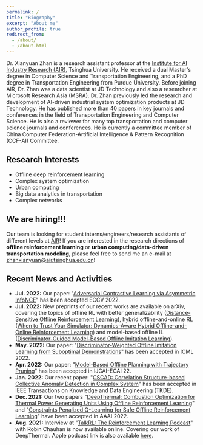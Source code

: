 ```yaml
---
permalink: /
title: "Biography"
excerpt: "About me"
author_profile: true
redirect_from: 
  - /about/
  - /about.html
---
```


Dr. Xianyuan Zhan is a research assistant professor at the [Institute for AI Industry Research (AIR)](https://air.tsinghua.edu.cn), Tsinghua University. He received a dual Master's degree in Computer Science and Transportation Engineering, and a PhD degree in Transportation Engineering from Purdue University. Before joining AIR, Dr. Zhan was a data scientist at JD Technology and also a researcher at Microsoft Research Asia (MSRA). Dr. Zhan previously led the research and development of AI-driven industrial system optimization products at JD Technology. He has published more than 40 papers in key journals and conferences in the field of Transportation Engineering and Computer Science. He is also a reviewer for many top transportation and computer science journals and conferences. He is currently a committee member of China Computer Federation-Artificial Intelligence & Pattern Recognition (CCF-AI) Committee. 

Research Interests
---
* Offline deep reinforcement learning
* Complex system optimization
* Urban computing
* Big data analytics in transportation
* Complex networks

We are hiring!!!
---
Our team is looking for student interns/engineers/research assistants of different levels at [AIR](https://air.tsinghua.edu.cn)! If you are interested in the research directions of **offline reinforcement learning** or **urban computing/data-driven transportation modeling**, please feel free to send me an e-mail at [zhanxianyuan@air.tsinghua.edu.cn](mailto:zhanxianyuan@air.tsinghua.edu.cn)!


Recent News and Activities
---
* <b>Jul. 2022:</b> Our paper: "[Adversarial Contrastive Learning via Asymmetric InfoNCE](http://zhanxianyuan.xyz/publication/2022-ECCV_AinfoNCE)" has been accepted ECCV 2022.
* <b>Jul. 2022:</b> New preprints of our recent works are available on arXiv, covering the topics of offline RL with better generalizability ([Distance-Sensitive Offline Reinforcement Learning](http://zhanxianyuan.xyz/publication/2022-DOGE)), hybrid offline-and-online RL ([When to Trust Your Simulator: Dynamics-Aware Hybrid Offline-and-Online Reinforcement Learning](http://zhanxianyuan.xyz/publication/2022-H2O)) and model-based offline IL ([Discriminator-Guided Model-Based Offline Imitation Learning](http://zhanxianyuan.xyz/publication/2022-DMIL)).
* <b>May. 2022:</b> Our paper: "[Discriminator-Weighted Offline Imitation Learning from Suboptimal Demonstrations](http://zhanxianyuan.xyz/publication/2021-DWBC)" has been accepted in ICML 2022.
* <b>Apr. 2022:</b> Our paper: "[Model-Based Offline Planning with Trajectory Pruning](http://zhanxianyuan.xyz/publication/2022-MOPP)" has been accepted in IJCAI-ECAI 22.
* <b>Jan. 2022:</b> Our recent paper: "[CSCAD: Correlation Structure-based Collective Anomaly Detection in Complex System](http://zhanxianyuan.xyz/publication/2021-OOD_anomaly)" has been accepted in IEEE Transactions on Knowledge and Data Engineering (TKDE).
* <b>Dec. 2021:</b> Our two papers "[DeepThermal: Combustion Optimization for Thermal Power Generating Units Using Offline Reinforcement Learning](http://zhanxianyuan.xyz/publication/2021-deep_thermal)" and "[Constraints Penalized Q-Learning for Safe Offline Reinforcement Learning](http://zhanxianyuan.xyz/publication/2021-CPQ)" have been accepted in AAAI 2022.
* <b>Aug. 2021:</b> Interview at "[TalkRL: The Reinforcement Learning Podcast](https://www.talkrl.com/episodes/xianyuan-zhan)" with Robin Chauhan is now available online. Covering our work of DeepThermal. Apple podcast link is also available [here](https://podcasts.apple.com/us/podcast/xianyuan-zhan/id1478198107?i=1000533713098).
<!-- * <b>Jul. 2021:</b> Our two papers: "[DeepThermal: Combustion Optimization for Thermal Power Generating Units Using Offline Reinforcement Learning](http://zhanxianyuan.xyz/publication/2021-deep_thermal)" and "[Constraints Penalized Q-Learning for Safe Offline Reinforcement Learning](http://zhanxianyuan.xyz/publication/2021-CPQ)" have been accepted in Reinforcement Learning for Real Life Workshop @ ICML 2021. Both papers are selected for the Spotlight Session. -->
<!-- * <b>May. 2021:</b> Our latest paper: "[Network-Wide Traffic States Imputation Using Self-interested Coalitional Learning](http://zhanxianyuan.xyz/publication/2021-KDD_imputation)" has been accepted in KDD 2021. -->
<!-- * <b>Dec. 2020:</b> Our new paper "[Robust Spatio-Temporal Purchase Prediction via Deep Meta Learning](http://zhanxianyuan.xyz/publication/2021-AAAI_purchase)" has been accepted in AAAI 2021. -->